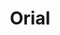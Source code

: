 ---
title: Orial
description: A decentralized social media made for Web 3 🐐
important: false
cover: null
tags:
    - Mobile App
    - React Native
    - TypeScript
    - Gun.js
redirect: https://github.com/http-samc/orial
---